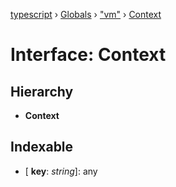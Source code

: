 [typescript](../README.md) › [Globals](../globals.md) › ["vm"](../modules/_vm_.md) › [Context](_vm_.context.md)

# Interface: Context

## Hierarchy

* **Context**

## Indexable

* \[ **key**: *string*\]: any
